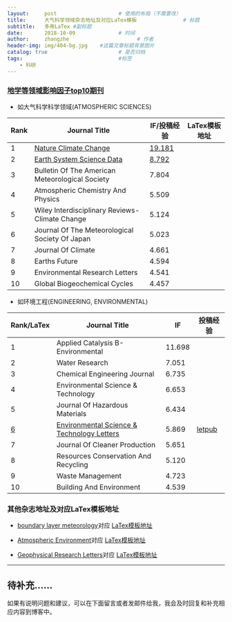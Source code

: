 ```yaml
---
layout:     post                    # 使用的布局（不需要改）
title:      大气科学领域杂志地址及对应LaTex模板               # 标题 
subtitle:   多用LaTex #副标题
date:       2018-10-09              # 时间
author:     zhangzhe                      # 作者
header-img: img/404-bg.jpg    #这篇文章标题背景图片
catalog: true                       # 是否归档
tags:                               #标签
    - 科研
---
```


### [地学等领域影响因子top10期刊](https://mp.weixin.qq.com/s/JjSyCZIAxemYEUHDxKNgiA)
- 如大气科学科学领域(ATMOSPHERIC SCIENCES)  

|Rank | Journal Title | IF/投稿经验|LaTex模板地址 |  
|---|-----------------|----|---------|
| 1 | [Nature  Climate Change](https://www.nature.com/nclimate/) | [19.181](http://www.letpub.com.cn/index.php?journalid=8632&page=journalapp&view=detail) ||
| 2 | [Earth System Science Data](https://www.earth-system-science-data.net/) | [8.792](http://www.letpub.com.cn/index.php?journalid=9985&page=journalapp&view=detail) ||
| 3 | Bulletin  Of The American Meteorological Society  | 7.804 |
| 4 | Atmospheric Chemistry And Physics | 5.509 |
| 5 | Wiley  Interdisciplinary Reviews-Climate Change  | 5.124 |
| 6 | Journal Of The Meteorological Society  Of Japan  | 5.023 |
| 7 | Journal  Of Climate | 4.661 |
| 8 | Earths Future | 4.594 |
| 9 | Environmental  Research Letters | 4.541 |
| 10 | Global Biogeochemical Cycles | 4.457 |

- 如环境工程(ENGINEERING, ENVIRONMENTAL) 

|Rank/LaTex | Journal Title | IF|投稿经验| 
|---|-----------------|----|---------|
| 1 | Applied  Catalysis B-Environmental | 11.698 |
| 2 | Water Research | 7.051 |
| 3 | Chemical  Engineering Journal  | 6.735 |
| 4 | Environmental Science & Technology | 6.653 |
| 5 | Journal  Of Hazardous Materials  | 6.434 |
|[6](https://ctan.org/tex-archive/macros/latex/contrib/achemso) | [Environmental Science & Technology  Letters](https://pubs.acs.org/journal/estlcu)  | 5.869 |[letpub](http://www.letpub.com.cn/index.php?page=journalapp&view=detail&journalid=9996)|
| 7 | Journal  Of Cleaner Production | 5.651 |
| 8 | Resources Conservation And Recycling | 5.120 |
| 9 | Waste  Management | 4.723 |
| 10 | Building And Environment | 4.539 |






### 其他杂志地址及对应LaTex模板地址


- [boundary layer meteorology](https://link.springer.com/journal/10546)对应 [LaTex模板地址](https://www.springer.com/earth+sciences+and+geography/atmospheric+sciences/journal/10546?detailsPage=pltci_3498553)  

- [Atmospheric Environment](https://www.journals.elsevier.com/atmospheric-environment/)对应 [LaTex模板地址](https://www.elsevier.com/authors/author-schemas/latex-instructions)  

- [Geophysical Research Letters](https://grl-submit.agu.org/cgi-bin/main.plex)对应 [LaTex模板地址](https://publications.agu.org/author-resource-center/checklists-and-templates/)



---

**待补充......**
---
如果有说明问题和建议，可以在下面留言或者发邮件给我，我会及时回复和补充相应内容到博客中。